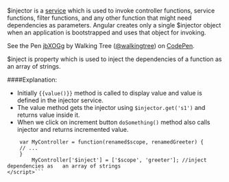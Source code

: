 $injector is a <a class="x-grid-item"  href='/slidedeck/#1. Overview/2 Core-Concepts/17. Servie' target="_blank">service</a> which is used to invoke controller functions, service functions, filter functions, and any other function that might need dependencies as parameters. Angular creates only a single $injector object when an application is bootstrapped and uses that object for invoking.

<p data-height="268" data-theme-id="0" data-slug-hash="jbXOGg" data-default-tab="result" data-user="walkingtree" class='codepen'>See the Pen <a href='http://codepen.io/walkingtree/pen/jbXOGg/'>jbXOGg</a> by Walking Tree (<a href='http://codepen.io/walkingtree'>@walkingtree</a>) on <a href='http://codepen.io'>CodePen</a>.</p>
<script async src="//assets.codepen.io/assets/embed/ei.js"></script>

 $inject is property which is used to inject the dependencies of a function as an array of strings.
 
 ####Explanation:
 * Initially ```{{value()}}``` method is called to display value and value is defined in the injector service.
 * The value method gets the injector using ```$injector.get('s1')``` and returns value inside it.
 * When we click on increment button ```doSomething()``` method also calls injector and returns incremented value.

```<script type="text/javascript">     
	var MyController = function(renamed$scope, renamedGreeter) {        
	// ...     
	}  
    	MyController['$inject'] = ['$scope', 'greeter']; //inject dependencies as 	an array of strings 
</script>```

